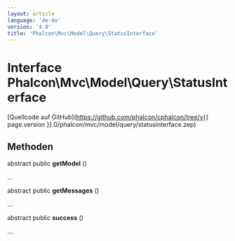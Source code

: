 ```yaml
---
layout: article
language: 'de-de'
version: '4.0'
title: 'Phalcon\Mvc\Model\Query\StatusInterface'
---
```

# Interface **Phalcon\Mvc\Model\Query\StatusInterface**

[Quellcode auf GitHub](https://github.com/phalcon/cphalcon/tree/v{{ page.version }}.0/phalcon/mvc/model/query/statusinterface.zep)

## Methoden

abstract public **getModel** ()

...

abstract public **getMessages** ()

...

abstract public **success** ()

...